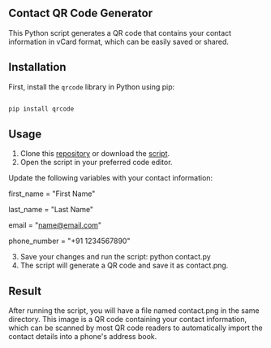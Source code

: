 ﻿
## Contact QR Code Generator

This Python script generates a QR code that contains your contact information in vCard format, which can be easily saved or shared.

## Installation

First, install the `qrcode` library in Python using pip:

```sh

pip install qrcode
```

## <a name="_h4df0h1ygbcl"></a>**Usage**
1. Clone this [repository](https://github.com/itskuldipsingh/Contact-Qr-Generator/tree/main) or download the [script](https://github.com/itskuldipsingh/Contact-Qr-Generator/blob/main/contact.py).
1. Open the script in your preferred code editor.

Update the following variables with your contact information:

first\_name = "First Name"

last\_name = "Last Name"

email = "name@email.com"

phone\_number = "+91 1234567890"

3. Save your changes and run the script:
   python contact.py
4. The script will generate a QR code and save it as contact.png.
## <a name="_wbi8ilcnicho"></a>**Result**
After running the script, you will have a file named contact.png in the same directory. This image is a QR code containing your contact information, which can be scanned by most QR code readers to automatically import the contact details into a phone's address book.
